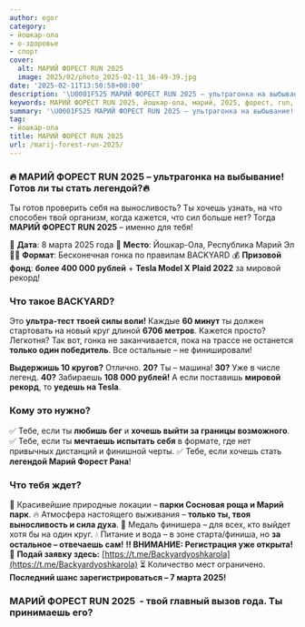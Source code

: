 ```yaml
---
author: egor
category:
- йошкар-ола
- о-здоровье
- спорт
cover:
  alt: МАРИЙ ФОРЕСТ RUN 2025
  image: 2025/02/photo_2025-02-11_16-49-39.jpg
date: '2025-02-11T13:50:58+00:00'
description: '\U0001F525 МАРИЙ ФОРЕСТ RUN 2025 – ультрагонка на выбывание! Готов ли ты стать легендой?\U0001F525 Ты готов проверить себя на выносливость? Ты хочешь...'
keywords: МАРИЙ ФОРЕСТ RUN 2025, йошкар-ола, марий, 2025, форест, run, хочешь, тебе, готов, стать, легендой, выносливость, твой, кажется, марта, года, гонка
summary: '\U0001F525 МАРИЙ ФОРЕСТ RUN 2025 – ультрагонка на выбывание! Готов ли ты стать легендой?\U0001F525 Ты готов проверить себя на выносливость? Ты хочешь...'
tag:
- йошкар-ола
title: МАРИЙ ФОРЕСТ RUN 2025
url: /marij-forest-run-2025/
---
```


### **🔥 МАРИЙ ФОРЕСТ RUN 2025 – ультрагонка на выбывание! Готов ли ты стать легендой?🔥**

Ты готов проверить себя на выносливость? Ты хочешь узнать, на что способен твой организм, когда кажется, что сил больше нет? Тогда **МАРИЙ ФОРЕСТ RUN 2025** – именно для тебя!

📅 **Дата**: 8 марта 2025 года
📍 **Место**: Йошкар-Ола, Республика Марий Эл
🏃‍♂️ **Формат**: Бесконечная гонка по правилам BACKYARD
💰 **Призовой фонд**: **более 400 000 рублей** \+ **Tesla Model X Plaid 2022** за мировой рекорд!

### **Что такое BACKYARD?**

Это **ультра-тест твоей силы воли!** Каждые **60 минут** ты должен стартовать на новый круг длиной **6706 метров**. Кажется просто? Легкотня? Так вот, гонка не заканчивается, пока на трассе не останется **только один победитель**. Все остальные – не финишировали!

**Выдержишь 10 кругов?** Отлично.
**20?** Ты – машина!
**30?** Уже в числе легенд.
**40?** Забираешь **108 000 рублей!**
А если поставишь **мировой рекорд**, то **уедешь на Tesla**.

### **Кому это нужно?**

✅ Тебе, если ты **любишь бег** и **хочешь выйти за границы возможного**.
✅ Тебе, если ты **мечтаешь испытать себя** в формате, где нет привычных дистанций и финишной черты.
✅ Тебе, если хочешь стать **легендой Марий Форест Рана**!

### **Что тебя ждет?**

🌲 Красивейшие природные локации – **парки Сосновая роща и Марий парк**.
🔥 Атмосфера настоящего выживания – **только ты, твоя выносливость и сила духа**.
🏅 Медаль финишера – для всех, кто выйдет хотя бы на один круг.
💧 Питание и вода – в зоне старта/финиша, но **за остальное – отвечаешь сам!** **‼ ВНИМАНИЕ: Регистрация уже открыта!**
📲 **Подай заявку здесь:** [https://t.me/Backyardyoshkarola](https://t.me/Backyardyoshkarola)
⏳ Количество мест ограничено. **Последний шанс зарегистрироваться – 7 марта 2025!**

### **МАРИЙ ФОРЕСТ RUN 2025  -** твой **главный вызов года**. **Ты принимаешь его?**